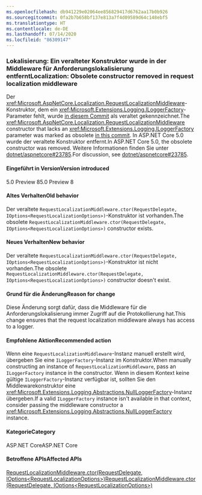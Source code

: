 ```yaml
---
ms.openlocfilehash: db941229e02064ee856829417d6762aa17b0b926
ms.sourcegitcommit: 0fa2b7b658bf137e813a7f4d09589d64c148ebf5
ms.translationtype: HT
ms.contentlocale: de-DE
ms.lasthandoff: 07/14/2020
ms.locfileid: "86309147"
---
```

### <a name="localization-obsolete-constructor-removed-in-request-localization-middleware"></a><span data-ttu-id="accba-101">Lokalisierung: Ein veralteter Konstruktor wurde in der Middleware für Anforderungslokalisierung entfernt</span><span class="sxs-lookup"><span data-stu-id="accba-101">Localization: Obsolete constructor removed in request localization middleware</span></span>

<span data-ttu-id="accba-102">Der <xref:Microsoft.AspNetCore.Localization.RequestLocalizationMiddleware>-Konstruktor, dem ein <xref:Microsoft.Extensions.Logging.ILoggerFactory>-Parameter fehlt, wurde [in diesem Commit](https://github.com/dotnet/aspnetcore/commit/ba8c6ccf6fd3eeb7fc42a159d362b15eae4fb3a0) als veraltet gekennzeichnet.</span><span class="sxs-lookup"><span data-stu-id="accba-102">The <xref:Microsoft.AspNetCore.Localization.RequestLocalizationMiddleware> constructor that lacks an <xref:Microsoft.Extensions.Logging.ILoggerFactory> parameter was marked as obsolete [in this commit](https://github.com/dotnet/aspnetcore/commit/ba8c6ccf6fd3eeb7fc42a159d362b15eae4fb3a0).</span></span> <span data-ttu-id="accba-103">In ASP.NET Core 5.0 wurde der veraltete Konstruktor entfernt.</span><span class="sxs-lookup"><span data-stu-id="accba-103">In ASP.NET Core 5.0, the obsolete constructor was removed.</span></span> <span data-ttu-id="accba-104">Weitere Informationen finden Sie unter [dotnet/aspnetcore#23785](https://github.com/dotnet/aspnetcore/issues/23785).</span><span class="sxs-lookup"><span data-stu-id="accba-104">For discussion, see [dotnet/aspnetcore#23785](https://github.com/dotnet/aspnetcore/issues/23785).</span></span>

#### <a name="version-introduced"></a><span data-ttu-id="accba-105">Eingeführt in Version</span><span class="sxs-lookup"><span data-stu-id="accba-105">Version introduced</span></span>

<span data-ttu-id="accba-106">5.0 Preview 8</span><span class="sxs-lookup"><span data-stu-id="accba-106">5.0 Preview 8</span></span>

#### <a name="old-behavior"></a><span data-ttu-id="accba-107">Altes Verhalten</span><span class="sxs-lookup"><span data-stu-id="accba-107">Old behavior</span></span>

<span data-ttu-id="accba-108">Der veraltete `RequestLocalizationMiddleware.ctor(RequestDelegate, IOptions<RequestLocalizationOptions>)`-Konstruktor ist vorhanden.</span><span class="sxs-lookup"><span data-stu-id="accba-108">The obsolete `RequestLocalizationMiddleware.ctor(RequestDelegate, IOptions<RequestLocalizationOptions>)` constructor exists.</span></span>

#### <a name="new-behavior"></a><span data-ttu-id="accba-109">Neues Verhalten</span><span class="sxs-lookup"><span data-stu-id="accba-109">New behavior</span></span>

<span data-ttu-id="accba-110">Der veraltete `RequestLocalizationMiddleware.ctor(RequestDelegate, IOptions<RequestLocalizationOptions>)`-Konstruktor ist nicht vorhanden.</span><span class="sxs-lookup"><span data-stu-id="accba-110">The obsolete `RequestLocalizationMiddleware.ctor(RequestDelegate, IOptions<RequestLocalizationOptions>)` constructor doesn't exist.</span></span>

#### <a name="reason-for-change"></a><span data-ttu-id="accba-111">Grund für die Änderung</span><span class="sxs-lookup"><span data-stu-id="accba-111">Reason for change</span></span>

<span data-ttu-id="accba-112">Diese Änderung sorgt dafür, dass die Middleware für die Anforderungslokalisierung immer Zugriff auf die Protokollierung hat.</span><span class="sxs-lookup"><span data-stu-id="accba-112">This change ensures that the request localization middleware always has access to a logger.</span></span>

#### <a name="recommended-action"></a><span data-ttu-id="accba-113">Empfohlene Aktion</span><span class="sxs-lookup"><span data-stu-id="accba-113">Recommended action</span></span>

<span data-ttu-id="accba-114">Wenn eine `RequestLocalizationMiddleware`-Instanz manuell erstellt wird, übergeben Sie eine `ILoggerFactory`-Instanz im Konstruktor.</span><span class="sxs-lookup"><span data-stu-id="accba-114">When manually constructing an instance of `RequestLocalizationMiddleware`, pass an `ILoggerFactory` instance in the constructor.</span></span> <span data-ttu-id="accba-115">Wenn in diesem Kontext keine gültige `ILoggerFactory`-Instanz verfügbar ist, sollten Sie den Middlewarekonstruktor eine <xref:Microsoft.Extensions.Logging.Abstractions.NullLoggerFactory>-Instanz übergeben.</span><span class="sxs-lookup"><span data-stu-id="accba-115">If a valid `ILoggerFactory` instance isn't available in that context, consider passing the middleware constructor a <xref:Microsoft.Extensions.Logging.Abstractions.NullLoggerFactory> instance.</span></span>

#### <a name="category"></a><span data-ttu-id="accba-116">Kategorie</span><span class="sxs-lookup"><span data-stu-id="accba-116">Category</span></span>

<span data-ttu-id="accba-117">ASP.NET Core</span><span class="sxs-lookup"><span data-stu-id="accba-117">ASP.NET Core</span></span>

#### <a name="affected-apis"></a><span data-ttu-id="accba-118">Betroffene APIs</span><span class="sxs-lookup"><span data-stu-id="accba-118">Affected APIs</span></span>

[<span data-ttu-id="accba-119">RequestLocalizationMiddleware.ctor(RequestDelegate, IOptions\<RequestLocalizationOptions>)</span><span class="sxs-lookup"><span data-stu-id="accba-119">RequestLocalizationMiddleware.ctor(RequestDelegate, IOptions\<RequestLocalizationOptions>)</span></span>](/dotnet/api/microsoft.aspnetcore.localization.requestlocalizationmiddleware.-ctor?view=aspnetcore-3.1#Microsoft_AspNetCore_Localization_RequestLocalizationMiddleware__ctor_Microsoft_AspNetCore_Http_RequestDelegate_Microsoft_Extensions_Options_IOptions_Microsoft_AspNetCore_Builder_RequestLocalizationOptions__)

<!--

#### Affected APIs

`M:Microsoft.AspNetCore.Localization.RequestLocalizationMiddleware.#ctor(Microsoft.AspNetCore.Http.RequestDelegate,Microsoft.Extensions.Options.IOptions{Microsoft.AspNetCore.Builder.RequestLocalizationOptions})`

-->
